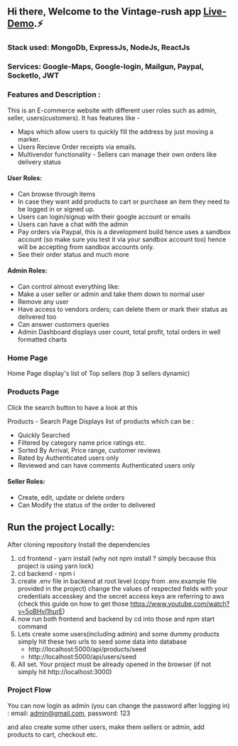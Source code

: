 ## Hi there, Welcome to the Vintage-rush app [Live-Demo].⚡

### Stack used: MongoDb, ExpressJs, NodeJs, ReactJs

### Services: Google-Maps, Google-login, Mailgun, Paypal, SocketIo, JWT

### Features and Description :
This is an E-commerce website with different user roles such as admin, seller, users(customers). 
It has features like -
* Maps which allow users to quickly fill the address by just moving a marker. 
* Users Recieve Order receipts via emails. 
* Multivendor functionality - Sellers can manage their own orders like delivery status

#### User Roles:
* Can browse through items
* In case they want add products to cart or purchase an item they need to be logged in or signed up.
* Users can login/signup with their google account or emails
* Users can have a chat with the admin
* Pay orders via Paypal, this is a development build hence uses a sandbox account (so make sure you test it via your sandbox account too) hence will be accepting from sandbox accounts only.
* See their order status and much more

#### Admin Roles:
* Can control almost everything like:
* Make a user seller or admin and take them down to normal user
* Remove any user
* Have access to vendors orders; can delete them or mark their status as delivered too
* Can answer customers queries
* Admin Dashboard displays user count, total profit, total orders in well formatted charts

### Home Page
Home Page display's list of Top sellers  (top 3 sellers dynamic)

### Products Page 
Click the search button to have a look at this

Products - Search Page Displays list of products which can be :

 - Quickly Searched
 - Filtered by category name price ratings etc.
 - Sorted By Arrival, Price range, customer reviews
 - Rated by Authenticated users only
 - Reviewed and can have comments Authenticated users only

#### Seller Roles:
* Create, edit, update or delete orders
* Can Modify the status of the order to delivered

## Run the project Locally:
After cloning repository 
Install the dependencies
1. cd frontend - yarn install (why not npm install ? simply because this project is using yarn lock)
2. cd backend - npm i 
3. create .env file in backend at root level (copy from .env.example file provided in the project)
   change the values of respected fields with your credentials
   accesskey and the secret access keys are referring to aws (check this guide on how to get those https://www.youtube.com/watch?v=5oBHvl1hurE)
4. now run both frontend and backend by cd into those and npm start command
5. Lets create some users(including admin) and some dummy products
   simply hit these two urls to seed some data into database
   * http://localhost:5000/api/products/seed
   * http://localhost:5000/api/users/seed
6. All set. Your project must be already opened in the browser (if not simply hit http://localhost:3000)

### Project Flow
You can now login as admin (you can change the password after logging in) : 
email: admin@gmail.com,
password: 123

and also create some other users, make them sellers or admin,  add products to cart, checkout etc.
 
[Live-Demo]: https://vintage-rush-live-qsufc.ondigitalocean.app/
